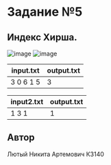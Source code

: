 # Задание №5
## Индекс Хирша.

![image](https://github.com/user-attachments/assets/9709db11-bdd1-458c-81e9-0ad29d7af933)
![image](https://github.com/user-attachments/assets/6e1a2bf5-258f-4bcd-82de-05d9d365bfb3)



| input.txt | output.txt |
|-----------|------------|
| 3 0 6 1 5 | 3          |

| input2.txt | output.txt |
|------------|------------|
| 1 3 1      | 1          |
## Автор
Лютый Никита Артемович К3140
